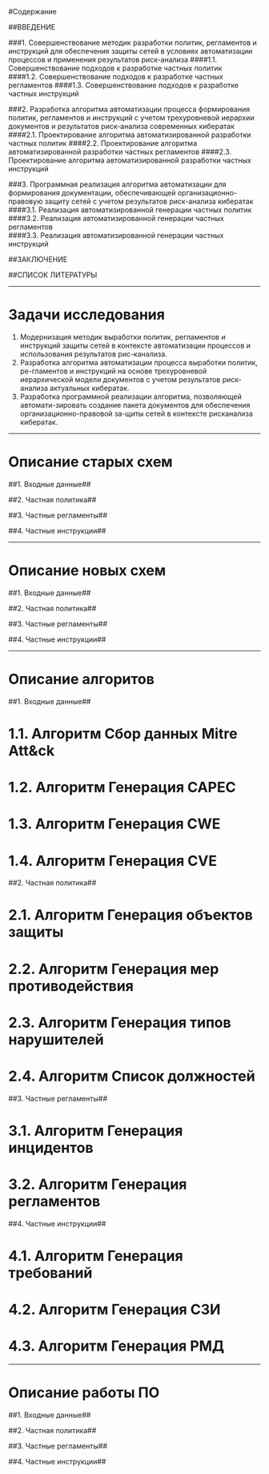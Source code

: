 #Содержание

##ВВЕДЕНИЕ
 
###1. Совершенствование методик разработки политик, регламентов и инструкций для обеспечения защиты сетей в условиях автоматизации процессов и применения результатов риск-анализа
####1.1. Совершенствование подходов к разработке частных политик  
####1.2. Совершенствование подходов к разработке частных регламентов 
####1.3. Совершенствование подходов к разработке частных инструкций  

###2. Разработка алгоритма автоматизации процесса формирования политик, регламентов и инструкций с учетом трехуровневой иерархии документов и результатов риск-анализа современных кибератак  
####2.1. Проектирование алгоритма автоматизированной разработки частных политик
####2.2. Проектирование алгоритма автоматизированной разработки частных регламентов 
####2.3. Проектирование алгоритма автоматизированной разработки частных инструкций  

###3. Программная реализация алгоритма автоматизации для формирования документации, обеспечивающей организационно-правовую защиту сетей с учетом результатов риск-анализа кибератак
####3.1. Реализация автоматизированной генерации частных политик 
####3.2. Реализация автоматизированной генерации частных регламентов  
####3.3. Реализация автоматизированной генерации частных инструкций  

##ЗАКЛЮЧЕНИЕ

##СПИСОК ЛИТЕРАТУРЫ

---
# Задачи исследования

1) Модернизация методик выработки политик, регламентов и инструкций защиты сетей в контексте автоматизации процессов и использования результатов рис-канализа.
2) Разработка алгоритма автоматизации процесса выработки политик, ре-гламентов и инструкций на основе трехуровневой иерархической модели документов с учетом результатов риск-анализа актуальных кибератак.
3) Разработка программной реализации алгоритма, позволяющей автомати-зировать создание пакета документов для обеспечения организационно-правовой за-щиты сетей в контексте рисканализа кибератак.
---
# Описание старых схем

##1. Входные данные##

##2. Частная политика##

##3. Частные регламенты##

##4. Частные инструкции##

---
# Описание новых схем

##1. Входные данные##

##2. Частная политика##

##3. Частные регламенты##

##4. Частные инструкции##

---
# Описание алгоритов

##1. Входные данные##

# 1.1. Алгоритм Сбор данных Mitre Att&ck

# 1.2. Алгоритм Генерация CAPEC

# 1.3. Алгоритм Генерация CWE

# 1.4. Алгоритм Генерация CVE

##2. Частная политика##

# 2.1. Алгоритм Генерация объектов защиты

# 2.2. Алгоритм Генерация мер противодействия

# 2.3. Алгоритм Генерация типов нарушителей

# 2.4. Алгоритм Список должностей

##3. Частные регламенты##

# 3.1. Алгоритм Генерация инцидентов

# 3.2. Алгоритм Генерация регламентов

##4. Частные инструкции##

# 4.1. Алгоритм Генерация требований

# 4.2. Алгоритм Генерация СЗИ

# 4.3. Алгоритм Генерация РМД

---
# Описание работы ПО

##1. Входные данные##

##2. Частная политика##

##3. Частные регламенты##

##4. Частные инструкции##

